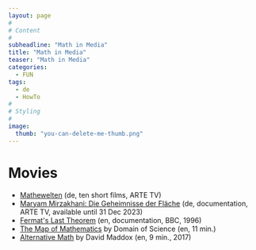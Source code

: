 ```yaml
---
layout: page
#
# Content
#
subheadline: "Math in Media"
title: "Math in Media"
teaser: "Math in Media"
categories:
  - FUN
tags:
  - de
  - HowTo
#
# Styling
#
image:
  thumb: "you-can-delete-me-thumb.png"
---
```


# Movies

- [Mathewelten](https://www.arte.tv/de/videos/RC-021426/mathewelten/)
  (de, ten short films, ARTE TV)
- [Maryam Mirzakhani: Die Geheimnisse der
  Fläche](https://www.arte.tv/de/videos/109799-000-A/maryam-mirzakhani/)
  (de, documentation, ARTE TV, available until 31 Dec 2023)
- [Fermat's Last
  Theorem](https://archive.org/details/horizon-1995-1996-fermats-last-theorem-b-0074rxx-iplayer)
  (en, documentation, BBC, 1996)
- [The Map of Mathematics](https://youtu.be/OmJ-4B-mS-Y) by Domain of
  Science (en, 11 min.)
- [Alternative Math](https://www.youtube.com/watch?v=Zh3Yz3PiXZw) by
  David Maddox (en, 9 min., 2017)
